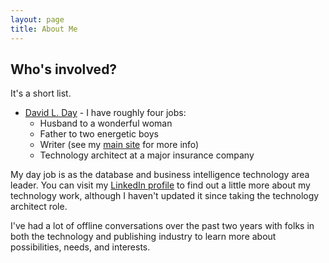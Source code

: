 ```yaml
---
layout: page
title: About Me
---
```


## Who's involved?

It's a short list.

* [David L. Day](http://www.davidlday.com) - I have roughly four jobs:
  * Husband to a wonderful woman
  * Father to two energetic boys
  * Writer (see my [main site](http://www.davidlday.com) for more info)
  * Technology architect at a major insurance company

My day job is as the database and business intelligence technology area leader. You can visit my [LinkedIn profile](https://www.linkedin.com/in/dday376) to find out a little more about my technology work, although I haven't updated it since taking the technology architect role.

I've had a lot of offline conversations over the past two years with folks in both the technology and publishing industry to learn more about possibilities, needs, and interests.
